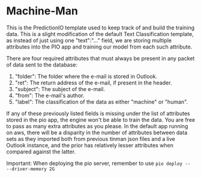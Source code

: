 # Machine-Man
This is the PredictionIO template used to keep track of and build the training data. This is a slight modification of the default Text Classification template, as instead of just using one "text":"..." field, we are storing multiple attributes into the PIO app and training our model from each such attribute.

There are four required attributes that must always be present in any packet of data sent to the database:
  1. "folder": The folder where the e-mail is stored in Outlook.
  2. "ret": The return address of the e-mail, if present in the header.
  3. "subject": The subject of the e-mail.
  4. "from": The e-mail's author.
  5. "label": The classification of the data as either "machine" or "human".

If any of these previously listed fields is missing under the list of attributes stored in the pio app, the engine won't be able to train the data. You are free to pass as many extra attributes as you please. In the default app running on aws, there will be a disparity in the number of attributes between data sets as they imported both from previous tinman json files and a live Outlook instance, and the prior has relatively lesser attributes when compared against the latter.

Important: When deploying the pio server, remember to use ```pio deploy -- --driver-memory 2G```
